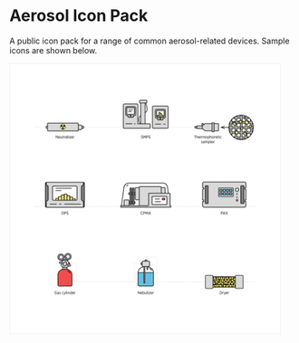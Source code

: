 # Aerosol Icon Pack
 
A public icon pack for a range of common aerosol-related devices. Sample icons are shown below.

<img src="docs/grid.png" style="width:95%;">
